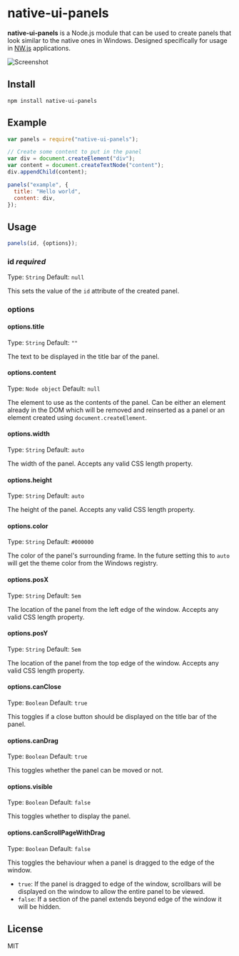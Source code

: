 # native-ui-panels
**native-ui-panels** is a Node.js module that can be used to create panels that look similar to the native ones in Windows. Designed specifically for usage in [NW.js](/nwjs/nw.js) applications.

![Screenshot](http://i.imgur.com/c0D6NBZ.png?1)
## Install
```shell
npm install native-ui-panels
```

## Example
```js
var panels = require("native-ui-panels");

// Create some content to put in the panel
var div = document.createElement("div");
var content = document.createTextNode("content");
div.appendChild(content);

panels("example", {
  title: "Hello world",
  content: div,
});
```

## Usage
```js
panels(id, {options});
```
### id *required*
Type: `String`
Default: `null`

This sets the value of the `id` attribute of the created panel.

### options
#### options.title
Type: `String`
Default: `""`

The text to be displayed in the title bar of the panel.

#### options.content
Type: `Node object`
Default: `null`

The element to use as the contents of the panel. Can be either an element already in the DOM which will be removed and reinserted as a panel or an element created using `document.createElement`. 

#### options.width
Type: `String`
Default: `auto`

The width of the panel. Accepts any valid CSS length property.

#### options.height
Type: `String`
Default: `auto`

The height of the panel. Accepts any valid CSS length property.

#### options.color
Type: `String`
Default: `#000000`

The color of the panel's surrounding frame. In the future setting this to `auto` will get the theme color from the Windows registry.

#### options.posX
Type: `String`
Default: `5em`

The location of the panel from the left edge of the window. Accepts any valid CSS length property.

#### options.posY
Type: `String`
Default: `5em`

The location of the panel from the top edge of the window. Accepts any valid CSS length property.

#### options.canClose
Type: `Boolean`
Default: `true`

This toggles if a close button should be displayed on the title bar of the panel.

#### options.canDrag
Type: `Boolean`
Default: `true`

This toggles whether the panel can be moved or not.


#### options.visible
Type: `Boolean`
Default: `false`

This toggles whether to display the panel.

#### options.canScrollPageWithDrag
Type: `Boolean`
Default: `false`

This toggles the behaviour when a panel is dragged to the edge of the window.
* `true`: If the panel is dragged to edge of the window, scrollbars will be displayed on the window to allow the entire panel to be viewed.
* `false`: If a section of the panel extends beyond edge of the window it will be hidden.

## License
MIT
